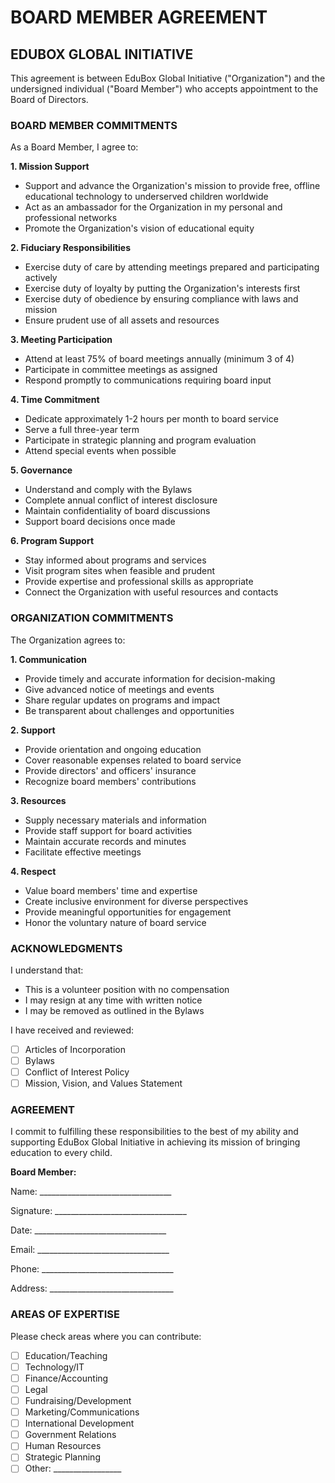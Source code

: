 # BOARD MEMBER AGREEMENT
## EDUBOX GLOBAL INITIATIVE

This agreement is between EduBox Global Initiative ("Organization") and the undersigned individual ("Board Member") who accepts appointment to the Board of Directors.

### BOARD MEMBER COMMITMENTS

As a Board Member, I agree to:

**1. Mission Support**
- Support and advance the Organization's mission to provide free, offline educational technology to underserved children worldwide
- Act as an ambassador for the Organization in my personal and professional networks
- Promote the Organization's vision of educational equity

**2. Fiduciary Responsibilities**
- Exercise duty of care by attending meetings prepared and participating actively
- Exercise duty of loyalty by putting the Organization's interests first
- Exercise duty of obedience by ensuring compliance with laws and mission
- Ensure prudent use of all assets and resources

**3. Meeting Participation**
- Attend at least 75% of board meetings annually (minimum 3 of 4)
- Participate in committee meetings as assigned
- Respond promptly to communications requiring board input

**4. Time Commitment**
- Dedicate approximately 1-2 hours per month to board service
- Serve a full three-year term
- Participate in strategic planning and program evaluation
- Attend special events when possible

**5. Governance**
- Understand and comply with the Bylaws
- Complete annual conflict of interest disclosure
- Maintain confidentiality of board discussions
- Support board decisions once made

**6. Program Support**
- Stay informed about programs and services
- Visit program sites when feasible and prudent
- Provide expertise and professional skills as appropriate
- Connect the Organization with useful resources and contacts

### ORGANIZATION COMMITMENTS

The Organization agrees to:

**1. Communication**
- Provide timely and accurate information for decision-making
- Give advanced notice of meetings and events
- Share regular updates on programs and impact
- Be transparent about challenges and opportunities

**2. Support**
- Provide orientation and ongoing education
- Cover reasonable expenses related to board service
- Provide directors' and officers' insurance
- Recognize board members' contributions

**3. Resources**
- Supply necessary materials and information
- Provide staff support for board activities
- Maintain accurate records and minutes
- Facilitate effective meetings

**4. Respect**
- Value board members' time and expertise
- Create inclusive environment for diverse perspectives
- Provide meaningful opportunities for engagement
- Honor the voluntary nature of board service

### ACKNOWLEDGMENTS

I understand that:
- This is a volunteer position with no compensation
- I may resign at any time with written notice
- I may be removed as outlined in the Bylaws

I have received and reviewed:
- [ ] Articles of Incorporation
- [ ] Bylaws
- [ ] Conflict of Interest Policy
- [ ] Mission, Vision, and Values Statement

### AGREEMENT

I commit to fulfilling these responsibilities to the best of my ability and supporting EduBox Global Initiative in achieving its mission of bringing education to every child.

**Board Member:**

Name: _________________________________

Signature: _________________________________

Date: _________________________________

Email: _________________________________

Phone: _________________________________

Address: _______________________________

### AREAS OF EXPERTISE
Please check areas where you can contribute:

- [ ] Education/Teaching
- [ ] Technology/IT
- [ ] Finance/Accounting
- [ ] Legal
- [ ] Fundraising/Development
- [ ] Marketing/Communications
- [ ] International Development
- [ ] Government Relations
- [ ] Human Resources
- [ ] Strategic Planning
- [ ] Other: _________________
